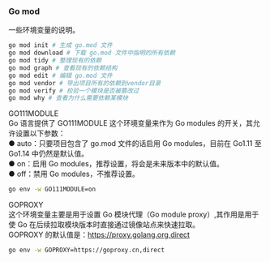 
### Go mod
一些环境变量的说明。  

```bash
go mod init	# 生成 go.mod 文件
go mod download	# 下载 go.mod 文件中指明的所有依赖
go mod tidy	# 整理现有的依赖
go mod graph # 查看现有的依赖结构
go mod edit	# 编辑 go.mod 文件
go mod vendor # 导出项目所有的依赖到vendor目录
go mod verify # 校验一个模块是否被篡改过
go mod why # 查看为什么需要依赖某模块
```
GO111MODULE  
Go 语言提供了 GO111MODULE 这个环境变量来作为 Go modules 的开关，其允许设置以下参数：  
● auto：只要项目包含了 go.mod 文件的话启用 Go modules，目前在 Go1.11 至 Go1.14 中仍然是默认值。  
● on：启用 Go modules，推荐设置，将会是未来版本中的默认值。  
● off：禁用 Go modules，不推荐设置。  
```bash
go env -w GO111MODULE=on
```

GOPROXY  
这个环境变量主要是用于设置 Go 模块代理（Go module proxy）,其作用是用于使 Go 在后续拉取模块版本时直接通过镜像站点来快速拉取。  
GOPROXY 的默认值是：https://proxy.golang.org,direct  
```bash
go env -w GOPROXY=https://goproxy.cn,direct
```
